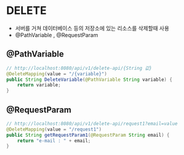 # DELETE
- 서버를 거쳐 데이터베이스 등의 저장소에 있는 리소스를 삭제할때 사용
- @PathVariable , @RequestParam

## @PathVariable
```java
// http://localhost:8080/api/v1/delete-api/{String 값}
@DeleteMapping(value = "/{variable}")
public String DeleteVariable(@PathVariable String variable) {
    return variable;
}
```

## @RequestParam
```java
// http://localhost:8080/api/v1/delete-api/request1?email=value
@DeleteMapping(value = "/request1")
public String getRequestParam1(@RequestParam String email) {
    return "e-mail : " + email;
}
```